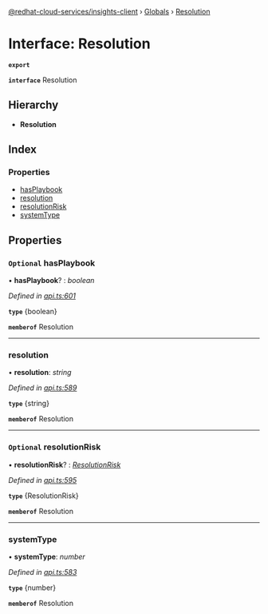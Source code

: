 [@redhat-cloud-services/insights-client](../README.md) › [Globals](../globals.md) › [Resolution](resolution.md)

# Interface: Resolution

**`export`** 

**`interface`** Resolution

## Hierarchy

* **Resolution**

## Index

### Properties

* [hasPlaybook](resolution.md#optional-hasplaybook)
* [resolution](resolution.md#resolution)
* [resolutionRisk](resolution.md#optional-resolutionrisk)
* [systemType](resolution.md#systemtype)

## Properties

### `Optional` hasPlaybook

• **hasPlaybook**? : *boolean*

*Defined in [api.ts:601](https://github.com/RedHatInsights/javascript-clients/blob/master/packages/insights/api.ts#L601)*

**`type`** {boolean}

**`memberof`** Resolution

___

###  resolution

• **resolution**: *string*

*Defined in [api.ts:589](https://github.com/RedHatInsights/javascript-clients/blob/master/packages/insights/api.ts#L589)*

**`type`** {string}

**`memberof`** Resolution

___

### `Optional` resolutionRisk

• **resolutionRisk**? : *[ResolutionRisk](resolutionrisk.md)*

*Defined in [api.ts:595](https://github.com/RedHatInsights/javascript-clients/blob/master/packages/insights/api.ts#L595)*

**`type`** {ResolutionRisk}

**`memberof`** Resolution

___

###  systemType

• **systemType**: *number*

*Defined in [api.ts:583](https://github.com/RedHatInsights/javascript-clients/blob/master/packages/insights/api.ts#L583)*

**`type`** {number}

**`memberof`** Resolution
